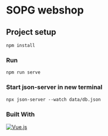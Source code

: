 # SOPG webshop

## Project setup

```
npm install
```

### Run

```
npm run serve
```

### Start json-server in new terminal

```
npx json-server --watch data/db.json
```

### Built With

[![Vue.js]][Vue-url]

[Vue.js]: https://img.shields.io/badge/vue.js-%2335495e.svg?style=for-the-badge&logo=vuedotjs&logoColor=%234FC08D
[Vue-url]: https://nextjs.org/
